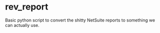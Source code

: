 # rev_report
Basic python script to convert the shitty NetSuite reports to something we can actually use.
